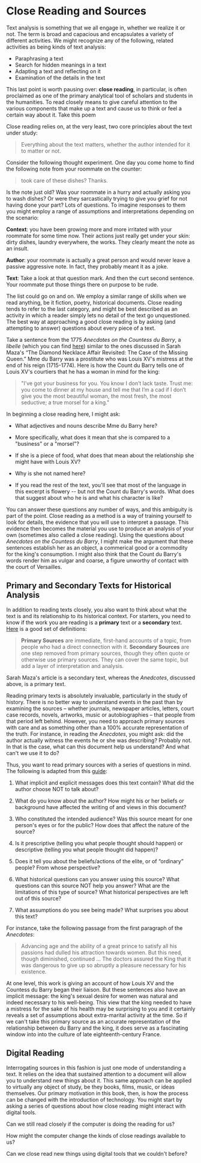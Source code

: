 # Close Reading and Sources

Text analysis is something that we all engage in, whether we realize it or not. The term is broad and capacious and encapsulates a variety of different activities. We might recognize any of the following, related activities as being kinds of text analysis:

* Paraphrasing a text
* Search for hidden meanings in a text
* Adapting a text and reflecting on it
* Examination of the details in the text

This last point is worth pausing over: **close reading**, in particular, is often proclaimed as one of the primary analytical tool of scholars and students in the humanities. To read closely means to give careful attention to the various components that make up a text and cause us to think or feel a certain way about it. Take this poem

Close reading relies on, at the very least, two core principles about the text under study:

> Everything about the text matters, whether the author intended for it to matter or not.

Consider the following thought experiment. One day you come home to find the following note from your roommate on the counter:

> took care of these dishes? Thanks.

Is the note just old? Was your roommate in a hurry and actually asking you to wash dishes? Or were they sarcastically trying to give you grief for not having done your part? Lots of questions. To imagine responses to them you might employ a range of assumptions and interpretations depending on the scenario:

**Context**: you have been growing more and more irritated with your roommate for some time now. Their actions just really get under your skin: dirty dishes, laundry everywhere, the works. They clearly meant the note as an insult.

**Author**: your roommate is actually a great person and would never leave a passive aggressive note. In fact, they probably meant it as a joke.

**Text**: Take a look at that question mark. And then the curt second sentence. Your roommate put those things there on purpose to be rude.

The list could go on and on. We employ a similar range of skills when we read anything, be it fiction, poetry, historical documents. Close reading tends to refer to the last category, and might be best described as an activity in which a reader simply lets no detail of the text go unquestioned. The best way at approaching a good close reading is by asking \(and attempting to answer\) questions about every piece of a text.

Take a sentence from the 1775 _Anecdotes on the Countess du Barry_, a _libelle_ \(which you can find [here](http://chnm.gmu.edu/revolution/d/261/)\) similar to the ones discussed in Sarah Maza's “The Diamond Necklace Affair Revisited: The Case of the Missing Queen.” Mme du Barry was a prostitute who was Louis XV's mistress at the end of his reign \(1715-1774\). Here is how the Count du Barry tells one of Louis XV's courtiers that he has a woman in mind for the king:

> "I’ve got your business for you. You know I don’t lack taste. Trust me: you come to dinner at my house and tell me that I’m a cad if I don’t give you the most beautiful woman, the most fresh, the most seductive; a true morsel for a king."

In beginning a close reading here, I might ask:

* What adjectives and nouns describe Mme du Barry here?

* More specifically, what does it mean that she is compared to a "business" or a "morsel"?

* If she is a piece of food, what does that mean about the relationship she might have with Louis XV?

* Why is she not named here?

* If you read the rest of the text, you'll see that most of the language in this excerpt is flowery -- but not the Count du Barry's words. What does that suggest about who he is and what his character is like?


You can answer these questions any number of ways, and this ambiguity is part of the point. Close reading as a method is a way of training yourself to look for details, the evidence that you will use to interpret a passage. This evidence then becomes the material you use to produce an analysis of your own \(sometimes also called a close reading\). Using the questions about _Anecdotes on the Countess du Barry_, I might make the argument that these sentences establish her as an object, a commerical good or a commodity for the king's consumption. I might also think that the Count du Barry's words render him as vulgar and coarse, a figure unworthy of contact with the court of Versailles.

## Primary and Secondary Texts for Historical Analysis

In addition to reading texts closely, you also want to think about what the text is and its relationship to its historical context. For starters, you need to know if the work you are reading is a **primary** text or a **secondary** text. [Here](http://umb.libguides.com/c.php?g=351019&p=2367357) is a good set of definitions:

> **Primary Sources** are immediate, first-hand accounts of a topic, from people who had a direct connection with it.
> **Secondary Sources** are one step removed from primary sources, though they often quote or otherwise use primary sources. They can cover the same topic, but add a layer of interpretation and analysis.

Sarah Maza's article is a secondary text, whereas the _Anedcotes_, discussed above, is a primary text.

Reading primary texts is absolutely invaluable, particularly in the study of history. There is no better way to understand events in the past than by examining the sources – whether journals, newspaper articles, letters, court case records, novels, artworks, music or autobiographies – that people from that period left behind. However, you need to approach primary sources with care and as something other than a 100% accurate representation of the truth. For instance, in reading the _Anecdotes_, you might ask: did the author actually witness the events he or she was describing? Probably not. In that is the case, what can this document help us understand? And what can't we use it to do?

Thus, you want to read primary sources with a series of questions in mind. The following is adapted from this [guide](http://apps.carleton.edu/curricular/history/study/):

1. What implicit and explicit messages does this text contain? What did the author choose NOT to talk about?

2. What do you know about the author? How might his or her beliefs or background have affected the writing of and views in this document?

3. Who constituted the intended audience? Was this source meant for one person's eyes or for the public? How does that affect the nature of the source?

4. Is it prescriptive \(telling you what people thought should happen\) or descriptive \(telling you what people thought did happen\)?

5. Does it tell you about the beliefs\/actions of the elite, or of “ordinary” people? From whose perspective?

6. What historical questions can you answer using this source? What questions can this source NOT help you answer? What are the limitations of this type of source? What historical perspectives are left out of this source?

7. What assumptions do you see being made? What surprises you about this text?


For instance, take the following passage from the first paragraph of the _Anecdotes_:

> Advancing age and the ability of a great prince to satisfy all his passions had dulled his attraction towards women. But this need, though diminished, continued ... The doctors assured the King that it was dangerous to give up so abruptly a pleasure necessary for his existence.

At one level, this work is giving an account of how Louis XV and the Countess du Barry began their liaison. But these sentences also have an implicit message: the king's sexual desire for women was natural and indeed necessary to his well-being. This view that the king needed to have a mistress for the sake of his health may be surprising to you and it certainly reveals a set of assumptions about extra-marital activity at the time. So if we can't take this primary source as an accurate representation of the relationship between du Barry and the king, it does serve as a fascinating window into into the culture of late eighteenth-century France.

## Digital Reading

Interrogating sources in this fashion is just one mode of understanding a text. It relies on the idea that sustained attention to a document will allow you to understand new things about it. This same approach can be applied to virtually any object of study, be they books, films, music, or ideas themselves. Our primary motivation in this book, then, is how the process can be changed with the introduction of technology. You might start by asking a series of questions about how close reading might interact with digital tools.

Can we still read closely if the computer is doing the reading for us?

How might the computer change the kinds of close readings available to us?

Can we close read new things using digital tools that we couldn't before?

